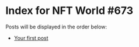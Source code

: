 # Index for NFT World #673
Posts will be displayed in the order below:

- [Your first post](./001-first.md)


